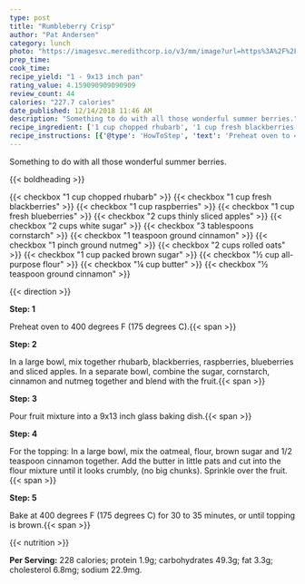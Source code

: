 ```yaml
---
type: post
title: "Rumbleberry Crisp"
author: "Pat Andersen"
category: lunch
photo: "https://imagesvc.meredithcorp.io/v3/mm/image?url=https%3A%2F%2Fimages.media-allrecipes.com%2Fuserphotos%2F113002.jpg"
prep_time: 
cook_time: 
recipe_yield: "1 - 9x13 inch pan"
rating_value: 4.159090909090909
review_count: 44
calories: "227.7 calories"
date_published: 12/14/2018 11:46 AM
description: "Something to do with all those wonderful summer berries."
recipe_ingredient: ['1 cup chopped rhubarb', '1 cup fresh blackberries', '1 cup raspberries', '1 cup fresh blueberries', '2 cups thinly sliced apples', '2 cups white sugar', '3 tablespoons cornstarch', '1 teaspoon ground cinnamon', '1 pinch ground nutmeg', '2 cups rolled oats', '1 cup packed brown sugar', '½ cup all-purpose flour', '¼ cup butter', '½ teaspoon ground cinnamon']
recipe_instructions: [{'@type': 'HowToStep', 'text': 'Preheat oven to 400 degrees F (175 degrees C).\n'}, {'@type': 'HowToStep', 'text': 'In a large bowl, mix together rhubarb, blackberries, raspberries, blueberries and sliced apples. In a separate bowl, combine the sugar, cornstarch, cinnamon and nutmeg together and blend with the fruit.\n'}, {'@type': 'HowToStep', 'text': 'Pour fruit mixture into a 9x13 inch glass baking dish.\n'}, {'@type': 'HowToStep', 'text': 'For the topping: In a large bowl, mix the oatmeal, flour, brown sugar and 1/2 teaspoon cinnamon together. Add the butter in little pats and cut into the flour mixture until it looks crumbly, (no big chunks). Sprinkle over the fruit.\n'}, {'@type': 'HowToStep', 'text': 'Bake at 400 degrees F (175 degrees C) for 30 to 35 minutes, or until topping is brown.\n'}]
---
```


Something to do with all those wonderful summer berries. 

{{< boldheading >}}

{{< checkbox "1 cup chopped rhubarb" >}}
{{< checkbox "1 cup fresh blackberries" >}}
{{< checkbox "1 cup raspberries" >}}
{{< checkbox "1 cup fresh blueberries" >}}
{{< checkbox "2 cups thinly sliced apples" >}}
{{< checkbox "2 cups white sugar" >}}
{{< checkbox "3 tablespoons cornstarch" >}}
{{< checkbox "1 teaspoon ground cinnamon" >}}
{{< checkbox "1 pinch ground nutmeg" >}}
{{< checkbox "2 cups rolled oats" >}}
{{< checkbox "1 cup packed brown sugar" >}}
{{< checkbox "½ cup all-purpose flour" >}}
{{< checkbox "¼ cup butter" >}}
{{< checkbox "½ teaspoon ground cinnamon" >}}


{{< direction >}}

**Step: 1**

Preheat oven to 400 degrees F (175 degrees C).{{< span >}}

**Step: 2**

In a large bowl, mix together rhubarb, blackberries, raspberries, blueberries and sliced apples. In a separate bowl, combine the sugar, cornstarch, cinnamon and nutmeg together and blend with the fruit.{{< span >}}

**Step: 3**

Pour fruit mixture into a 9x13 inch glass baking dish.{{< span >}}

**Step: 4**

For the topping: In a large bowl, mix the oatmeal, flour, brown sugar and 1/2 teaspoon cinnamon together. Add the butter in little pats and cut into the flour mixture until it looks crumbly, (no big chunks). Sprinkle over the fruit.{{< span >}}

**Step: 5**

Bake at 400 degrees F (175 degrees C) for 30 to 35 minutes, or until topping is brown.{{< span >}}

{{< nutrition >}}

**Per Serving:** 228 calories; protein 1.9g; carbohydrates 49.3g; fat 3.3g; cholesterol 6.8mg; sodium 22.9mg.